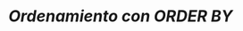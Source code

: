 <!-- Autor: Daniel Benjamin Perez Morales -->
<!-- GitHub: https://github.com/DanielPerezMoralesDev13 -->
<!-- Correo electrónico: danielperezdev@proton.me -->

<!-- 
base de datos dalto hello_sqlite3 tabla usuarios
docker exec --interactive --tty --privileged --user vscode container-sqlite3-practicas sqlite3 /home/vscode/hello_sqlite3.db -->

<!-- https://youtu.be/DFg1V-rO6Pg?t=6097 -->

# ***Ordenamiento con ORDER BY***
